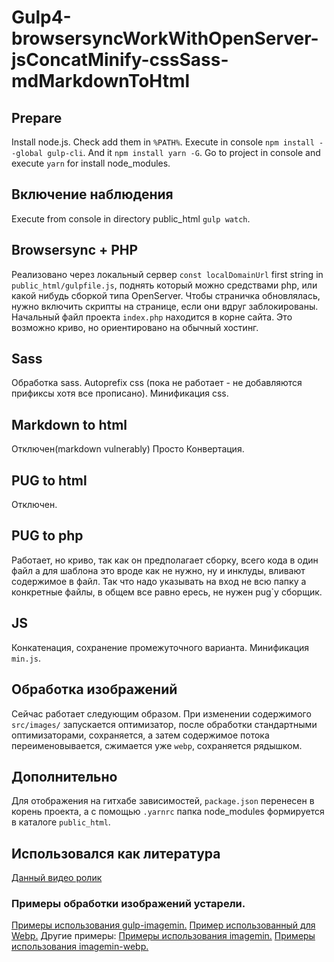 # Gulp4-browsersyncWorkWithOpenServer-jsConcatMinify-cssSass-mdMarkdownToHtml

## Prepare
Install node.js. Check add them in `%PATH%`. Execute in console `npm install --global gulp-cli`. And it `npm install yarn -G`.
Go to project in console and execute `yarn` for install node_modules.

## Включение наблюдения
Execute from console in directory public_html `gulp watch`.

## Browsersync + PHP
Реализовано через локальный сервер `const localDomainUrl` first string in `public_html/gulpfile.js`, поднять который можно средствами php, или какой нибудь сборкой типа OpenServer. Чтобы страничка обновлялась, нужно включить скрипты на странице, если они вдруг заблокированы. Начальный файл проекта `index.php` находится в корне сайта. Это возможно криво, но ориентировано на обычный хостинг.

## Sass
Обработка sass. Autoprefix css (пока не работает - не добавляются прификсы хотя все прописано). Минификация css.

## Markdown to html
Отключен(markdown vulnerably) Просто Конвертация.

## PUG to html
Отключен.

## PUG to php
Работает, но криво, так как он предполагает сборку, всего кода в один файл а для шаблона это вроде как не нужно, ну и инклуды, вливают содержимое в файл. Так что надо указывать на вход не всю папку а конкретные файлы, в общем все равно ересь, не нужен pug`у сборщик.

## JS
Конкатенация, сохранение промежуточного варианта. Минификация `min.js`.

## Обработка изображений
Сейчас работает следующим образом. При изменении содержимого `src/images/` запускается оптимизатор, после обработки стандартными оптимизаторами, сохраняется, а затем содержимое потока переименовывается, сжимается уже `webp`, сохраняется рядышком.

## Дополнительно
Для отображения на гитхабе зависимостей, `package.json` перенесен в корень проекта, а с помощью `.yarnrc` папка node_modules формируется в каталоге `public_html`.

## Использовался как литература
[Данный видео ролик](https://www.youtube.com/watch?v=tTrPLQ6nOX8)


### Примеры обработки изображений устарели.
[Примеры использования gulp-imagemin.](https://www.npmjs.com/package/gulp-imagemin) [Пример использованный для Webp.](https://www.smashingmagazine.com/2018/07/converting-images-to-webp/) Другие примеры:
[Примеры использования imagemin.](https://github.com/imagemin/imagemin) [Примеры использования imagemin-webp.](https://github.com/imagemin/imagemin-webp)